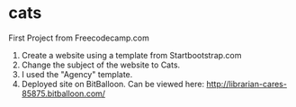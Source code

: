 cats
====
First Project from Freecodecamp.com

1. Create a website using a template from Startbootstrap.com
2. Change the subject of the website to Cats.
3. I used the "Agency" template.
4. Deployed site on BitBalloon. Can be viewed here:  http://librarian-cares-85875.bitballoon.com/
